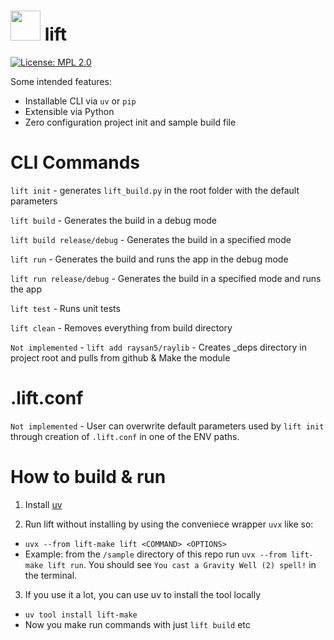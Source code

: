 
# <img src="https://media.discordapp.net/attachments/1072835012560420944/1072835013046964224/image.png" width="48"> lift
[![License: MPL 2.0](https://img.shields.io/badge/License-MPL_2.0-brightgreen.svg)](https://opensource.org/licenses/MPL-2.0)

Some intended features:

- Installable CLI via `uv` or `pip`
- Extensible via Python
- Zero configuration project init and sample build file


# CLI Commands

`lift init` - generates `lift_build.py` in the root folder with the default parameters

`lift build` - Generates the build in a debug mode

`lift build release/debug` - Generates the build in a specified mode

`lift run` - Generates the build and runs the app in the debug mode

`lift run release/debug` - Generates the build in a specified mode and runs the app

`lift test` - Runs unit tests

`lift clean` - Removes everything from build directory

`Not implemented` - `lift add raysan5/raylib` - Creates _deps directory in project root and pulls from github & Make the module 

# .lift.conf

`Not implemented` - User can overwrite default parameters used by `lift init` through creation of `.lift.conf` in one of the ENV paths.

# How to build & run

1. Install [uv](https://docs.astral.sh/uv/)

2. Run lift without installing by using the conveniece wrapper `uvx` like so:
  - `uvx --from lift-make lift <COMMAND> <OPTIONS>`
  - Example: from the `/sample` directory of this repo run `uvx --from lift-make lift run`.
    You should see `You cast a Gravity Well (2) spell!` in the terminal.

3. If you use it a lot, you can use uv to install the tool locally
  - `uv tool install lift-make`
  - Now you make run commands with just `lift build` etc